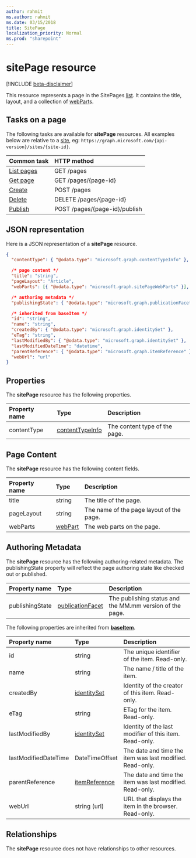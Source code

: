 ```yaml
---
author: rahmit
ms.author: rahmit
ms.date: 03/15/2018
title: SitePage
localization_priority: Normal
ms.prod: "sharepoint"
---
```

# sitePage resource

[!INCLUDE [beta-disclaimer](../../includes/beta-disclaimer.md)]

This resource represents a page in the SitePages [list][].
It contains the title, layout, and a collection of [webPart][]s.

## Tasks on a page

The following tasks are available for **sitePage** resources.
All examples below are relative to a [site][], eg: `https://graph.microsoft.com/{api-version}/sites/{site-id}`.

| Common task                     | HTTP method
|:--------------------------------|:------------------------------
| [List pages][]                  | GET /pages
| [Get page][]                    | GET /pages/{page-id}
| [Create][]                      | POST /pages
| [Delete][]                      | DELETE /pages/{page-id}
| [Publish][]                     | POST /pages/{page-id}/publish

[List pages]: ../api/sitepage-list.md
[Get page]: ../api/sitepage-get.md
[Create]: ../api/sitepage-create.md
[Delete]: ../api/sitepage-delete.md
[Publish]: ../api/sitepage-publish.md

## JSON representation

Here is a JSON representation of a **sitePage** resource.

<!--{
  "blockType": "resource",
  "keyProperty": "id",
  "baseType": "microsoft.graph.baseItem",
  "@odata.type": "microsoft.graph.sitePage"
}-->

```json
{
  "contentType": { "@odata.type": "microsoft.graph.contentTypeInfo" },

  /* page content */
  "title": "string",
  "pageLayout": "Article",
  "webParts": [{ "@odata.type": "microsoft.graph.sitePageWebParts" }],

  /* authoring metadata */
  "publishingState": { "@odata.type": "microsoft.graph.publicationFacet" },

  /* inherited from baseItem */
  "id": "string",
  "name": "string",
  "createdBy": { "@odata.type": "microsoft.graph.identitySet" },
  "eTag": "string",
  "lastModifiedBy": { "@odata.type": "microsoft.graph.identitySet" },
  "lastModifiedDateTime": "datetime",
  "parentReference": { "@odata.type": "microsoft.graph.itemReference" },
  "webUrl": "url"
}
```

## Properties

The **sitePage** resource has the following properties.

| Property name    | Type                         | Description
|:-----------------|:-----------------------------|:---------------------------
| contentType      | [contentTypeInfo][]          | The content type of the page.

## Page Content

The **sitePage** resource has the following content fields.

| Property name      | Type                       | Description
|:-------------------|:---------------------------|:---------------------------
| title              | string                     | The title of the page.
| pageLayout         | string                     | The name of the page layout of the page.
| webParts           | [webPart][]                | The web parts on the page.

## Authoring Metadata

The **sitePage** resource has the following authoring-related metadata. The publishingState property will reflect the page authoring state like checked out or published.

| Property name          | Type                   | Description
|:-----------------------|:-----------------------|:---------------------------
| publishingState        | [publicationFacet][]   | The publishing status and the MM.mm version of the page.

The following properties are inherited from **[baseItem][]**.

| Property name        | Type              | Description
|:---------------------|:------------------|:----------------------------------
| id                   | string            | The unique identifier of the item. Read-only.
| name                 | string            | The name / title of the item.
| createdBy            | [identitySet][]   | Identity of the creator of this item. Read-only.
| eTag                 | string            | ETag for the item. Read-only.
| lastModifiedBy       | [identitySet][]   | Identity of the last modifier of this item. Read-only.
| lastModifiedDateTime | DateTimeOffset    | The date and time the item was last modified. Read-only.
| parentReference      | [itemReference][] | The date and time the item was last modified. Read-only.
| webUrl               | string (url)      | URL that displays the item in the browser. Read-only.

## Relationships

The **sitePage** resource does not have relationships to other resources.

[baseItem]: baseitem.md
[contentTypeInfo]: contenttypeinfo.md
[columnDefinition]: columndefinition.md
[identitySet]: identityset.md
[itemReference]: itemreference.md
[list]: list.md
[listInfo]: listinfo.md
[listItem]: listitem.md
[publicationFacet]: publicationfacet.md
[site]: site.md
[webPart]: webpart.md

<!--
{
  "type": "#page.annotation",
  "description": "",
  "keywords": "",
  "section": "documentation",
  "tocPath": "Resources/Page",
  "tocBookmarks": {
    "Page": "#"
  },
  "suppressions": [
    "Error: /api-reference/beta/resources/sitepage.md:\r\n      Exception processing links.\r\n    System.ArgumentException: Link Definition was null. Link text: !INCLUDE [beta-disclaimer](../../includes/beta-disclaimer.md)\r\n      at ApiDoctor.Validation.DocFile.get_LinkDestinations()\r\n      at ApiDoctor.Validation.DocSet.ValidateLinks(Boolean includeWarnings, String[] relativePathForFiles, IssueLogger issues, Boolean requireFilenameCaseMatch, Boolean printOrphanedFiles)"
  ]
}
-->

<!--
TODO:
* Define {page-id}
* Update examples
    * Be consistent with other URLs in the documentation.
    * Try to use the same site, library, etc.
    * Add the URL to the underlying list item resource in the API
* PATCH for list item patches /item/{item-id}/fields.
-->
